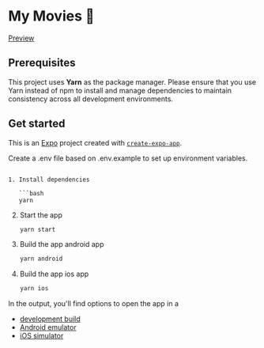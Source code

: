 # My Movies 🎥

[Preview](https://ik.imagekit.io/1uww7gf2n/my-movies/movies_preview.webm/ik-video.mp4?updatedAt=1739760627409)

## Prerequisites

This project uses **Yarn** as the package manager. Please ensure that you use Yarn instead of npm to install and manage dependencies to maintain consistency across all development environments.

## Get started

This is an [Expo](https://expo.dev) project created with [`create-expo-app`](https://www.npmjs.com/package/create-expo-app).

Create a .env file based on .env.example to set up environment variables.

```

1. Install dependencies

   ```bash
   yarn
   ```

2. Start the app

   ```bash
   yarn start
   ```

3. Build the app android app

   ```bash
   yarn android
   ```

4. Build the app ios app

   ```bash
   yarn ios
   ```

In the output, you'll find options to open the app in a

- [development build](https://docs.expo.dev/develop/development-builds/introduction/)
- [Android emulator](https://docs.expo.dev/workflow/android-studio-emulator/)
- [iOS simulator](https://docs.expo.dev/workflow/ios-simulator/)

